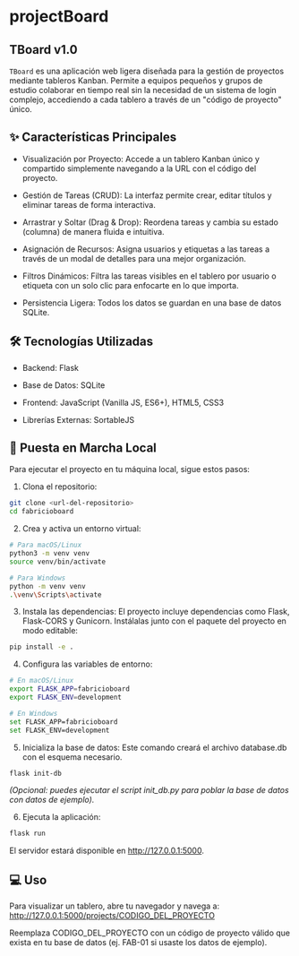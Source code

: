 # projectBoard

## TBoard v1.0

`TBoard` es una aplicación web ligera diseñada para la gestión de proyectos mediante tableros Kanban. Permite a equipos pequeños y grupos de estudio colaborar en tiempo real sin la necesidad de un sistema de login complejo, accediendo a cada tablero a través de un "código de proyecto" único.

## ✨ Características Principales

- Visualización por Proyecto: Accede a un tablero Kanban único y compartido simplemente navegando a la URL con el código del proyecto.

- Gestión de Tareas (CRUD): La interfaz permite crear, editar títulos y eliminar tareas de forma interactiva.

- Arrastrar y Soltar (Drag & Drop): Reordena tareas y cambia su estado (columna) de manera fluida e intuitiva.

- Asignación de Recursos: Asigna usuarios y etiquetas a las tareas a través de un modal de detalles para una mejor organización.

- Filtros Dinámicos: Filtra las tareas visibles en el tablero por usuario o etiqueta con un solo clic para enfocarte en lo que importa.

- Persistencia Ligera: Todos los datos se guardan en una base de datos SQLite.

## 🛠️ Tecnologías Utilizadas

- Backend: Flask

- Base de Datos: SQLite

- Frontend: JavaScript (Vanilla JS, ES6+), HTML5, CSS3

- Librerías Externas: SortableJS

## 🚀 Puesta en Marcha Local

Para ejecutar el proyecto en tu máquina local, sigue estos pasos:

1. Clona el repositorio:

```Bash
git clone <url-del-repositorio>
cd fabricioboard
```

2. Crea y activa un entorno virtual:

```Bash
# Para macOS/Linux
python3 -m venv venv
source venv/bin/activate

# Para Windows
python -m venv venv
.\venv\Scripts\activate
```

3. Instala las dependencias:
   El proyecto incluye dependencias como Flask, Flask-CORS y Gunicorn. Instálalas junto con el paquete del proyecto en modo editable:

```Bash
pip install -e .
```

4. Configura las variables de entorno:

```Bash
# En macOS/Linux
export FLASK_APP=fabricioboard
export FLASK_ENV=development

# En Windows
set FLASK_APP=fabricioboard
set FLASK_ENV=development
```

5. Inicializa la base de datos:
   Este comando creará el archivo database.db con el esquema necesario.

```Bash
flask init-db
```

_(Opcional: puedes ejecutar el script init_db.py para poblar la base de datos con datos de ejemplo)._

6. Ejecuta la aplicación:

```Bash
flask run
```

El servidor estará disponible en http://127.0.0.1:5000.

## 💻 Uso

Para visualizar un tablero, abre tu navegador y navega a:
http://127.0.0.1:5000/projects/CODIGO_DEL_PROYECTO

Reemplaza CODIGO_DEL_PROYECTO con un código de proyecto válido que exista en tu base de datos (ej. FAB-01 si usaste los datos de ejemplo).
